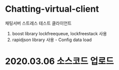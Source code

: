 # Chatting-virtual-client
채팅서버 스트레스 테스트 클라이언트

1. boost library lockfreequeue, lockfreestack 사용
2. rapidjson library 사용 - Config data load

# 2020.03.06 소스코드 업로드
